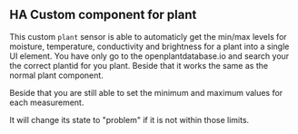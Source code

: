 ## HA Custom component for plant

This custom `plant` sensor is able to automaticly get the min/max levels for moisture, temperature, conductivity and brightness for a plant into a single UI element. You have only go to the openplantdatabase.io and search your the correct plantid for you plant. Beside that it works the same as the normal plant component.

Beside that you are still able to set the minimum and maximum values for each measurement. 

It will change its state to "problem" if it is not within those limits.